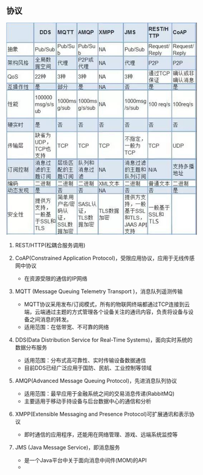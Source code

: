 ## 协议

![对比](./db.png)

1. REST/HTTP(松耦合服务调用)

1. CoAP(Constrained Application Protocol)，受限应用协议，应用于无线传感网中协议

    - 在资源受限的通信的IP网络

1. MQTT (Message Queuing Telemetry Transport )，消息队列遥测传输
    
    - MQTT协议采用发布/订阅模式，所有的物联网终端都通过TCP连接到云端，云端通过主题的方式管理各个设备关注的通讯内容，负责将设备与设备之间消息的转发。
    - 适用范围：在低带宽、不可靠的网络
1. DDS(Data Distribution Service for Real-Time Systems)，面向实时系统的数据分布服务

    - 适用范围：分布式高可靠性、实时传输设备数据通信
    - 目前DDS已经广泛应用于国防、民航、工业控制等领域
    
1. AMQP(Advanced Message Queuing Protocol)，先进消息队列协议

    - 适用范围：最早应用于金融系统之间的交易消息传递(RabbitMQ)
    - 主要适用于移动手持设备与后台数据中心的通信和分析
    
1. XMPP(Extensible Messaging and Presence Protocol)可扩展通讯和表示协议

    - 即时通信的应用程序，还能用在网络管理、游戏、远端系统监控等
    
1. JMS (Java Message Service)，即消息服务

    - 是一个Java平台中关于面向消息中间件(MOM)的API
    - 